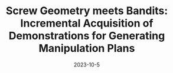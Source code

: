 ---
title: "Screw Geometry meets Bandits: Incremental Acquisition of Demonstrations for Generating Manipulation Plans"
collection: publications
permalink: /publication/Self_Evaluation_IROS_2023
date: 2023-10-5
venue: 'Late Breaking Results Poster, Manipulation and Grasping Session, IROS'
paperurl: 'http://academicpages.github.io/files/paper3.pdf'
citation: 'D. Das, A. Patankar, N. Chakraborty, C.R. Ramakrishnan and I.V. Ramakrishnan. Screw Geometry meets Bandits: Incremental Acquisition of Demonstrations for Generating Manipulation Plans. Late Breaking Results Poster, Manipulation and Grasping Session, <i>IEEE/RSJ International Conference on Intelligent Robots and Systems (IROS)</i> 2023.'
---